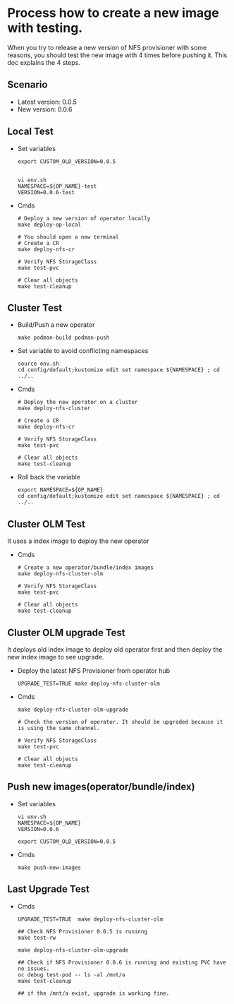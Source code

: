# Process how to create a new image with testing.

When you try to release a new version of NFS provisioner with some reasons, you should test the new image with 4 times before pushing it. This doc explains the 4 steps.

## Scenario
- Latest version: 0.0.5
- New version: 0.0.6

## Local Test
- Set variables
  ~~~
  export CUSTOM_OLD_VERSION=0.0.5


  vi env.sh
  NAMESPACE=${OP_NAME}-test
  VERSION=0.0.6-test
  ~~~

- Cmds
  ~~~
  # Deploy a new version of operator locally
  make deploy-op-local

  # You should open a new terminal
  # Create a CR
  make deploy-nfs-cr

  # Verify NFS StorageClass
  make test-pvc

  # Clear all objects
  make test-cleanup
  ~~~

## Cluster Test

- Build/Push a new operator
  ~~~
  make podman-build podman-push
  ~~~

- Set variable to avoid conflicting namespaces
  ~~~
  source env.sh
  cd config/default;kustomize edit set namespace ${NAMESPACE} ; cd ../..
  ~~~

- Cmds
  ~~~
  # Deploy the new operator on a cluster
  make deploy-nfs-cluster
  
  # Create a CR
  make deploy-nfs-cr
  
  # Verify NFS StorageClass
  make test-pvc

  # Clear all objects
  make test-cleanup
  ~~~

- Roll back the variable
  ~~~
  export NAMESPACE=${OP_NAME}
  cd config/default;kustomize edit set namespace ${NAMESPACE} ; cd ../..
  ~~~

## Cluster OLM Test
It uses a index image to deploy the new operator
- Cmds
  ~~~
  # Create a new operator/bundle/index images
  make deploy-nfs-cluster-olm

  # Verify NFS StorageClass
  make test-pvc

  # Clear all objects
  make test-cleanup
  ~~~


## Cluster OLM upgrade Test
It deploys old index image to deploy old operator first and then deploy the new index image to see upgrade.

- Deploy the latest NFS Provisioner from operator hub
  ~~~
  UPGRADE_TEST=TRUE make deploy-nfs-cluster-olm
  ~~~

- Cmds
  ~~~
  make deploy-nfs-cluster-olm-upgrade

  # Check the version of operator. It should be upgraded because it is using the same channel.

  # Verify NFS StorageClass
  make test-pvc

  # Clear all objects
  make test-cleanup
  ~~~


## Push new images(operator/bundle/index)

- Set variables
  ~~~
  vi env.sh
  NAMESPACE=${OP_NAME}
  VERSION=0.0.6

  export CUSTOM_OLD_VERSION=0.0.5
  ~~~

- Cmds
  ~~~
  make push-new-images
  ~~~

## Last Upgrade Test

- Cmds
  ~~~
  UPGRADE_TEST=TRUE  make deploy-nfs-cluster-olm
  
  ## Check NFS Provisioner 0.0.5 is runinng 
  make test-rw

  make deploy-nfs-cluster-olm-upgrade
  
  ## Check if NFS Provisioner 0.0.6 is running and existing PVC have no issues.
  oc debug test-pod -- ls -al /mnt/a
  make test-cleanup

  ## if the /mnt/a exist, upgrade is working fine.
  ~~~